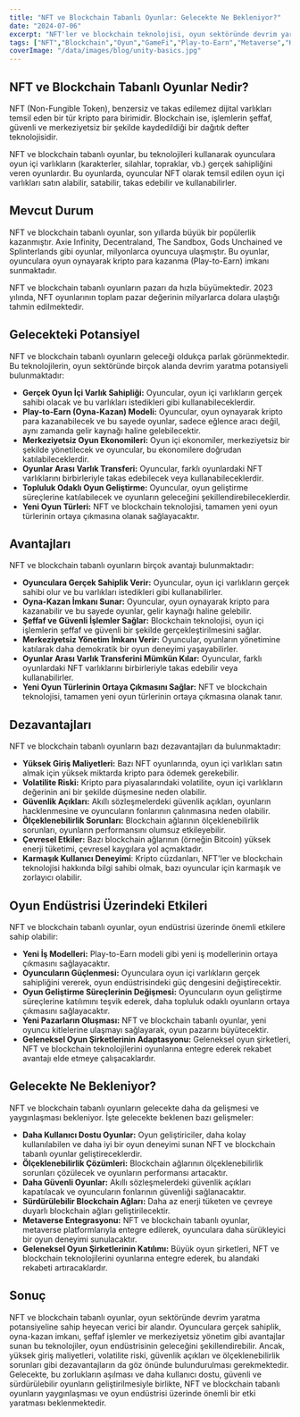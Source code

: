 ```yaml
---
title: "NFT ve Blockchain Tabanlı Oyunlar: Gelecekte Ne Bekleniyor?"
date: "2024-07-06"
excerpt: "NFT'ler ve blockchain teknolojisi, oyun sektöründe devrim yaratıyor. Bu makalede, NFT ve blockchain tabanlı oyunların ne olduğunu, mevcut durumunu, gelecekteki potansiyelini, avantajlarını, dezavantajlarını ve oyun endüstrisi üzerindeki etkilerini inceliyoruz."
tags: ["NFT","Blockchain","Oyun","GameFi","Play-to-Earn","Metaverse","Kripto","Gelecek","Teknoloji","Oyun Endüstrisi"]
coverImage: "/data/images/blog/unity-basics.jpg"
---
```


## NFT ve Blockchain Tabanlı Oyunlar Nedir?

NFT (Non-Fungible Token), benzersiz ve takas edilemez dijital varlıkları temsil eden bir tür kripto para birimidir. Blockchain ise, işlemlerin şeffaf, güvenli ve merkeziyetsiz bir şekilde kaydedildiği bir dağıtık defter teknolojisidir.

NFT ve blockchain tabanlı oyunlar, bu teknolojileri kullanarak oyunculara oyun içi varlıkların (karakterler, silahlar, topraklar, vb.) gerçek sahipliğini veren oyunlardır. Bu oyunlarda, oyuncular NFT olarak temsil edilen oyun içi varlıkları satın alabilir, satabilir, takas edebilir ve kullanabilirler.

## Mevcut Durum

NFT ve blockchain tabanlı oyunlar, son yıllarda büyük bir popülerlik kazanmıştır. Axie Infinity, Decentraland, The Sandbox, Gods Unchained ve Splinterlands gibi oyunlar, milyonlarca oyuncuya ulaşmıştır. Bu oyunlar, oyunculara oyun oynayarak kripto para kazanma (Play-to-Earn) imkanı sunmaktadır.

NFT ve blockchain tabanlı oyunların pazarı da hızla büyümektedir. 2023 yılında, NFT oyunlarının toplam pazar değerinin milyarlarca dolara ulaştığı tahmin edilmektedir.

## Gelecekteki Potansiyel

NFT ve blockchain tabanlı oyunların geleceği oldukça parlak görünmektedir. Bu teknolojilerin, oyun sektöründe birçok alanda devrim yaratma potansiyeli bulunmaktadır:

*   **Gerçek Oyun İçi Varlık Sahipliği:** Oyuncular, oyun içi varlıkların gerçek sahibi olacak ve bu varlıkları istedikleri gibi kullanabileceklerdir.
*   **Play-to-Earn (Oyna-Kazan) Modeli:** Oyuncular, oyun oynayarak kripto para kazanabilecek ve bu sayede oyunlar, sadece eğlence aracı değil, aynı zamanda gelir kaynağı haline gelebilecektir.
*   **Merkeziyetsiz Oyun Ekonomileri:** Oyun içi ekonomiler, merkeziyetsiz bir şekilde yönetilecek ve oyuncular, bu ekonomilere doğrudan katılabileceklerdir.
*   **Oyunlar Arası Varlık Transferi:** Oyuncular, farklı oyunlardaki NFT varlıklarını birbirleriyle takas edebilecek veya kullanabileceklerdir.
*   **Topluluk Odaklı Oyun Geliştirme:** Oyuncular, oyun geliştirme süreçlerine katılabilecek ve oyunların geleceğini şekillendirebileceklerdir.
*   **Yeni Oyun Türleri:** NFT ve blockchain teknolojisi, tamamen yeni oyun türlerinin ortaya çıkmasına olanak sağlayacaktır.

## Avantajları

NFT ve blockchain tabanlı oyunların birçok avantajı bulunmaktadır:

*   **Oyunculara Gerçek Sahiplik Verir:** Oyuncular, oyun içi varlıkların gerçek sahibi olur ve bu varlıkları istedikleri gibi kullanabilirler.
*   **Oyna-Kazan İmkanı Sunar:** Oyuncular, oyun oynayarak kripto para kazanabilir ve bu sayede oyunlar, gelir kaynağı haline gelebilir.
*   **Şeffaf ve Güvenli İşlemler Sağlar:** Blockchain teknolojisi, oyun içi işlemlerin şeffaf ve güvenli bir şekilde gerçekleştirilmesini sağlar.
*   **Merkeziyetsiz Yönetim İmkanı Verir:** Oyuncular, oyunların yönetimine katılarak daha demokratik bir oyun deneyimi yaşayabilirler.
*   **Oyunlar Arası Varlık Transferini Mümkün Kılar:** Oyuncular, farklı oyunlardaki NFT varlıklarını birbirleriyle takas edebilir veya kullanabilirler.
*   **Yeni Oyun Türlerinin Ortaya Çıkmasını Sağlar:** NFT ve blockchain teknolojisi, tamamen yeni oyun türlerinin ortaya çıkmasına olanak tanır.

## Dezavantajları

NFT ve blockchain tabanlı oyunların bazı dezavantajları da bulunmaktadır:

*   **Yüksek Giriş Maliyetleri:** Bazı NFT oyunlarında, oyun içi varlıkları satın almak için yüksek miktarda kripto para ödemek gerekebilir.
*   **Volatilite Riski:** Kripto para piyasalarındaki volatilite, oyun içi varlıkların değerinin ani bir şekilde düşmesine neden olabilir.
*   **Güvenlik Açıkları:** Akıllı sözleşmelerdeki güvenlik açıkları, oyunların hacklenmesine ve oyuncuların fonlarının çalınmasına neden olabilir.
*   **Ölçeklenebilirlik Sorunları:** Blockchain ağlarının ölçeklenebilirlik sorunları, oyunların performansını olumsuz etkileyebilir.
*   **Çevresel Etkiler:** Bazı blockchain ağlarının (örneğin Bitcoin) yüksek enerji tüketimi, çevresel kaygılara yol açmaktadır.
* **Karmaşık Kullanıcı Deneyimi**: Kripto cüzdanları, NFT'ler ve blockchain teknolojisi hakkında bilgi sahibi olmak, bazı oyuncular için karmaşık ve zorlayıcı olabilir.

## Oyun Endüstrisi Üzerindeki Etkileri

NFT ve blockchain tabanlı oyunlar, oyun endüstrisi üzerinde önemli etkilere sahip olabilir:

*   **Yeni İş Modelleri:** Play-to-Earn modeli gibi yeni iş modellerinin ortaya çıkmasını sağlayacaktır.
*   **Oyuncuların Güçlenmesi:** Oyunculara oyun içi varlıkların gerçek sahipliğini vererek, oyun endüstrisindeki güç dengesini değiştirecektir.
*   **Oyun Geliştirme Süreçlerinin Değişmesi:** Oyuncuların oyun geliştirme süreçlerine katılımını teşvik ederek, daha topluluk odaklı oyunların ortaya çıkmasını sağlayacaktır.
*   **Yeni Pazarların Oluşması:** NFT ve blockchain tabanlı oyunlar, yeni oyuncu kitlelerine ulaşmayı sağlayarak, oyun pazarını büyütecektir.
*   **Geleneksel Oyun Şirketlerinin Adaptasyonu:** Geleneksel oyun şirketleri, NFT ve blockchain teknolojilerini oyunlarına entegre ederek rekabet avantajı elde etmeye çalışacaklardır.

## Gelecekte Ne Bekleniyor?

NFT ve blockchain tabanlı oyunların gelecekte daha da gelişmesi ve yaygınlaşması bekleniyor. İşte gelecekte beklenen bazı gelişmeler:

*   **Daha Kullanıcı Dostu Oyunlar:** Oyun geliştiriciler, daha kolay kullanılabilen ve daha iyi bir oyun deneyimi sunan NFT ve blockchain tabanlı oyunlar geliştireceklerdir.
*   **Ölçeklenebilirlik Çözümleri:** Blockchain ağlarının ölçeklenebilirlik sorunları çözülecek ve oyunların performansı artacaktır.
*   **Daha Güvenli Oyunlar:** Akıllı sözleşmelerdeki güvenlik açıkları kapatılacak ve oyuncuların fonlarının güvenliği sağlanacaktır.
*   **Sürdürülebilir Blockchain Ağları:** Daha az enerji tüketen ve çevreye duyarlı blockchain ağları geliştirilecektir.
*   **Metaverse Entegrasyonu:** NFT ve blockchain tabanlı oyunlar, metaverse platformlarıyla entegre edilerek, oyunculara daha sürükleyici bir oyun deneyimi sunulacaktır.
*   **Geleneksel Oyun Şirketlerinin Katılımı:** Büyük oyun şirketleri, NFT ve blockchain teknolojilerini oyunlarına entegre ederek, bu alandaki rekabeti artıracaklardır.

## Sonuç

NFT ve blockchain tabanlı oyunlar, oyun sektöründe devrim yaratma potansiyeline sahip heyecan verici bir alandır. Oyunculara gerçek sahiplik, oyna-kazan imkanı, şeffaf işlemler ve merkeziyetsiz yönetim gibi avantajlar sunan bu teknolojiler, oyun endüstrisinin geleceğini şekillendirebilir. Ancak, yüksek giriş maliyetleri, volatilite riski, güvenlik açıkları ve ölçeklenebilirlik sorunları gibi dezavantajların da göz önünde bulundurulması gerekmektedir. Gelecekte, bu zorlukların aşılması ve daha kullanıcı dostu, güvenli ve sürdürülebilir oyunların geliştirilmesiyle birlikte, NFT ve blockchain tabanlı oyunların yaygınlaşması ve oyun endüstrisi üzerinde önemli bir etki yaratması beklenmektedir.
  